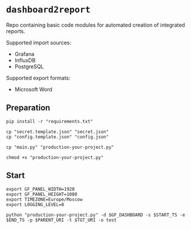 # `dashboard2report`

Repo containing basic code modules for automated creation of integrated reports.

Supported import sources:
* Grafana
* InfluxDB
* PostgreSQL

Supported export formats:
* Microsoft Word

## Preparation

```shell script
pip install -r "requirements.txt"

cp "secret.template.json" "secret.json"
cp "config.template.json" "config.json"

cp "main.py" "production-your-project.py"

chmod +x "production-your-project.py"
```

## Start

```shell script
export GF_PANEL_WIDTH=1920
export GF_PANEL_HEIGHT=1080
export TIMEZONE=Europe/Moscow
export LOGGING_LEVEL=0

python "production-your-project.py" -d $GF_DASHBOARD -s $START_TS -e $END_TS -p $PARENT_URI -t $TGT_URI -o test
```
